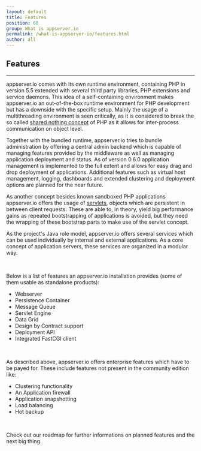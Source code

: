 ```yaml
---
layout: default
title: Features
position: 60
group: What is appserver.io
permalink: /what-is-appserver-io/features.html
author: all
---
```


## Features
***

appserver.io comes with its own runtime environment, containing PHP in version 5.5 extended with several third party
libraries, PHP extensions and service daemons. This idea of a self-containing environment makes appserver.io an
out-of-the-box runtime environment for PHP development but has a downside with the specific setup. Mainly the usage
of a multithreading environment is seen critically, as it is considered to break the so called
[shared nothing concept](https://en.wikipedia.org/wiki/Shared_nothing_architecture)
of PHP as it allows for inter-process communication on object level.

Together with the bundled runtime, appserver.io tries to bundle administration by offering a central admin backend
which is capable of managing features provided by the middleware as well as managing application deployment and status.
As of version 0.6.0 application management is implemented to the full extent and allows for easy drag and drop
deployment of applications. Additional features such as virtual host management, logging, dashboards and extended
clustering and deployment options are planned for the near future.

As another concept besides known sandboxed PHP applications appserver.io offers the usage of
[servlets](https://en.wikipedia.org/wiki/Servlet), objects which are persistent in between client requests.
These are able to, in theory, yield big performance gains as repeated bootstrapping of applications is avoided,
but they need the wrapping of these bootstrap parts to make use of the servlet concept.

As the project's Java role model, appserver.io offers several services which can be used individually by internal
and external applications. As a core concept of application servers, these services are organized in a modular way.
<p><br/></p>

Below is a list of features an appserver.io installation provides (some of them usable as standalone products):

 * Webserver
 * Persistence Container
 * Message Queue
 * Servlet Engine
 * Data Grid
 * Design by Contract support
 * Deployment API
 * Integrated FastCGI client
<p><br/></p>

As described above, appserver.io offers enterprise features which have to be payed for.
These include features not present in the community edition like:

 * Clustering functionality
 * An Application firewall
 * Application snapshotting
 * Load balancing
 * Hot backup
<p><br/></p>

Check out our roadmap for further informations on planned features and the next big thing.